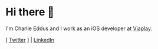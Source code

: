 # Hi there 👋
I'm Charlie Eddus and I work as an iOS developer at [Viaplay](https://apps.apple.com/se/app/viaplay/id409702778).

[ [Twitter](https://twitter.com/charlieeddus) ] | [LinkedIn](https://www.linkedin.com/in/charlieeddus)
<!--
**charlieeddus/charlieeddus** is a ✨ _special_ ✨ repository because its `README.md` (this file) appears on your GitHub profile.

Here are some ideas to get you started:

- 🔭 I’m currently working on ...
- 🌱 I’m currently learning ...
- 👯 I’m looking to collaborate on ...
- 🤔 I’m looking for help with ...
- 💬 Ask me about ...
- 📫 How to reach me: ...
- 😄 Pronouns: ...
- ⚡ Fun fact: ...
-->
